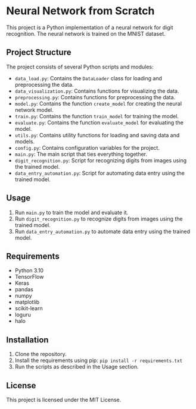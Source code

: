 # Neural Network from Scratch

This project is a Python implementation of a neural network for digit recognition. The neural network is trained on the MNIST dataset.

## Project Structure

The project consists of several Python scripts and modules:

- `data_load.py`: Contains the `DataLoader` class for loading and preprocessing the data.
- `data_visualization.py`: Contains functions for visualizing the data.
- `preprocessing.py`: Contains functions for preprocessing the data.
- `model.py`: Contains the function `create_model` for creating the neural network model.
- `train.py`: Contains the function `train_model` for training the model.
- `evaluate.py`: Contains the function `evaluate_model` for evaluating the model.
- `utils.py`: Contains utility functions for loading and saving data and models.
- `config.py`: Contains configuration variables for the project.
- `main.py`: The main script that ties everything together.
- `digit_recognition.py`: Script for recognizing digits from images using the trained model.
- `data_entry_automation.py`: Script for automating data entry using the trained model.

## Usage

1. Run `main.py` to train the model and evaluate it.
2. Run `digit_recognition.py` to recognize digits from images using the trained model.
3. Run `data_entry_automation.py` to automate data entry using the trained model.

## Requirements

- Python 3.10
- TensorFlow
- Keras
- pandas
- numpy
- matplotlib
- scikit-learn
- loguru
- halo

## Installation

1. Clone the repository.
2. Install the requirements using pip: `pip install -r requirements.txt`
3. Run the scripts as described in the Usage section.

## License

This project is licensed under the MIT License.